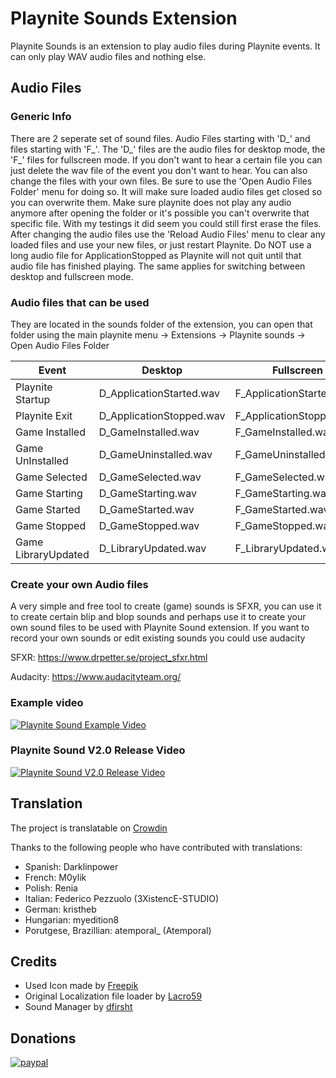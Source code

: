 # Playnite Sounds Extension
Playnite Sounds is an extension to play audio files during Playnite events. 
It can only play WAV audio files and nothing else.

## Audio Files

### Generic Info
There are 2 seperate set of sound files. Audio Files starting with 'D_' and files starting with 'F_'. 
The 'D_' files are the audio files for desktop mode, the 'F_' files for fullscreen mode.
If you don't want to hear a certain file you can just delete the wav file of the event you don't want to hear.
You can also change the files with your own files. Be sure to use the 'Open Audio Files Folder' menu for doing so.
It will make sure loaded audio files get closed so you can overwrite them. Make sure playnite does not play any audio	anymore after opening the folder or it's possible you can't overwrite that specific file. With my testings it did seem you could still first erase the files. After changing the audio files use the 'Reload Audio Files' menu to clear any loaded files and use your new files, or just restart Playnite. Do NOT use a long audio file for ApplicationStopped as Playnite will not quit until that audio file has finished playing. The same applies for switching between desktop and fullscreen mode.

### Audio files that can be used
They are located in the sounds folder of the extension, you can open that folder using the main playnite menu -> Extensions -> Playnite sounds -> Open Audio Files Folder

| Event         | Desktop       | Fullscreen |
| ------------- |---------------|-------|
| Playnite Startup | D_ApplicationStarted.wav | F_ApplicationStarted.wav |
| Playnite Exit     | D_ApplicationStopped.wav | F_ApplicationStopped.wav |
| Game Installed | D_GameInstalled.wav | F_GameInstalled.wav |
| Game UnInstalled | D_GameUninstalled.wav | F_GameUninstalled.wav |
| Game Selected | D_GameSelected.wav |  F_GameSelected.wav |
| Game Starting | D_GameStarting.wav | F_GameStarting.wav |
| Game Started | D_GameStarted.wav | F_GameStarted.wav |
| Game Stopped | D_GameStopped.wav | F_GameStopped.wav |
| Game LibraryUpdated | D_LibraryUpdated.wav | F_LibraryUpdated.wav |

### Create your own Audio files
A very simple and free tool to create (game) sounds is SFXR, you can use it to create certain blip and blop sounds and perhaps use it to create your own sound files to be used with Playnite Sound extension. If you want to record your own sounds or edit existing sounds you could use audacity

SFXR: https://www.drpetter.se/project_sfxr.html

Audacity: https://www.audacityteam.org/

### Example video
[![Playnite Sound Example Video](http://img.youtube.com/vi/zXzSdLrOmtw/0.jpg)](http://www.youtube.com/watch?v=zXzSdLrOmtw "Playnite Sound Example Video")

### Playnite Sound V2.0 Release Video
[![Playnite Sound V2.0 Release Video](http://img.youtube.com/vi/iTZ9JbswN3M/0.jpg)](https://youtu.be/iTZ9JbswN3M "Playnite Sound V2.0 Release Video")


## Translation
The project is translatable on [Crowdin](https://crowdin.com/project/playnite-game-speak)

Thanks to the following people who have contributed with translations:
* Spanish: Darklinpower
* French: M0ylik
* Polish: Renia
* Italian: Federico Pezzuolo (3XistencE-STUDIO)
* German: kristheb
* Hungarian: myedition8
* Porutgese, Brazillian: atemporal_ (Atemporal)

## Credits
* Used Icon made by [Freepik](http://www.freepik.com/)
* Original Localization file loader by [Lacro59](https://github.com/Lacro59)
* Sound Manager by [dfirsht](https://github.com/dfirsht)

## Donations
[![paypal](https://www.paypalobjects.com/en_US/i/btn/btn_donateCC_LG.gif)](https://paypal.me/joyrider3774)
